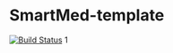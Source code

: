 # SmartMed-template
[![Build Status](https://travis-ci.com/arrathilar/smartmed-template.svg?branch=master)](https://travis-ci.com/username/projectname)
1